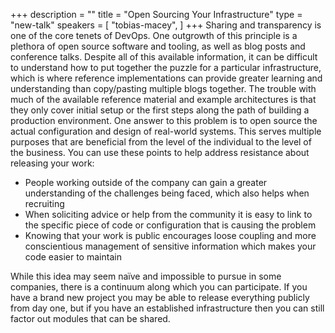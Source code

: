 +++
description = ""
title = "Open Sourcing Your Infrastructure"
type = "new-talk"
speakers = [
        "tobias-macey",
]
+++
Sharing and transparency is one of the core tenets of DevOps. One outgrowth of this principle is a plethora of open source software and tooling, as well as blog posts and conference talks. Despite all of this available information, it can be difficult to understand how to put together the puzzle for a particular infrastructure, which is where reference implementations can provide greater learning and understanding than copy/pasting multiple blogs together. The trouble with much of the available reference material and example architectures is that they only cover initial setup or the first steps along the path of building a production environment. One answer to this problem is to open source the actual configuration and design of real-world systems. This serves multiple purposes that are beneficial from the level of the individual to the level of the business. You can use these points to help address resistance about releasing your work: 
- People working outside of the company can gain a greater understanding of the challenges being faced, which also helps when recruiting 
- When soliciting advice or help from the community it is easy to link to the specific piece of code or configuration that is causing the problem 
- Knowing that your work is public encourages loose coupling and more conscientious management of sensitive information which makes your code easier to maintain

While this idea may seem naïve and impossible to pursue in some companies, there is a continuum along which you can participate. If you have a brand new project you may be able to release everything publicly from day one, but if you have an established infrastructure then you can still factor out modules that can be shared.